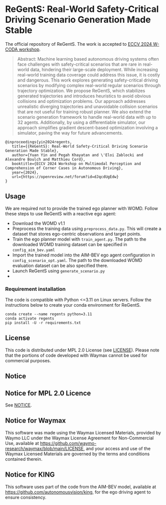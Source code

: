 # ReGentS: Real-World Safety-Critical Driving Scenario Generation Made Stable

The official repository of ReGentS. The work is accepted to [ECCV 2024 W-CODA workshop](https://coda-dataset.github.io/w-coda2024/ "ECCV 2024 Workshop on Multimodal Perception and Comprehension of Corner Cases in Autonomous Driving").

> Abstract: Machine learning based autonomous driving systems often face challenges with safety-critical scenarios that are rare in real-world data, hindering their large-scale deployment. While increasing real-world training data coverage could address this issue, it is costly and dangerous. This work explores generating safety-critical driving scenarios by modifying complex real-world regular scenarios through trajectory optimization. We propose ReGentS, which stabilizes generated trajectories and introduces heuristics to avoid obvious collisions and optimization problems. Our approach addresses unrealistic diverging trajectories and unavoidable collision scenarios that are not useful for training robust planner. We also extend the scenario generation framework to handle real-world data with up to 32 agents. Additionally, by using a differentiable simulator, our approach simplifies gradient descent-based optimization involving a simulator, paving the way for future advancements.

```
@inproceedings{yin2024regents,
   title={{ReGentS}: Real-World Safety-Critical Driving Scenario Generation Made Stable}, 
   author={Yuan Yin and Pegah Khayatan and \'Eloi Zablocki and Alexandre Boulch and Matthieu Cord},
   booktitle={ECCV 2024 Workshop on Multimodal Perception and Comprehension of Corner Cases in Autonomous Driving},
   year={2024},
   url={https://openreview.net/forum?id=dJqcdUgEdw}
}
```


## Usage

We are required not to provide the trained ego planner with WOMD. Follow these steps to use ReGentS with a reactive ego agent:
- Download the WOMD v1.1
- Preprocess the training data using `preprocess_data.py`. This will create a dataset that stores ego-centric observations and target points.
- Train the ego planner model with `train_agent.py`. The path to the downloaded WOMD training dataset can be specified in `config_aim_bev.yaml`
- Import the trained model into the AIM-BEV ego agent configuration in `config_scenario_opt.yaml`. The path to the downloaded WOMD evaluation dataset can be also specified there.
- Launch ReGentS using `generate_scenario.py`
- 
### Requirement installation

The code is compatible with Python <=3.11 on Linux servers. 
Follow the instructions below to create your conda environment for ReGentS.

```
conda create --name regents python=3.11
conda activate regents
pip install -U -r requirements.txt
```

## License

This code is distributed under MPL 2.0 License (see [LICENSE](/LICENSE)). Please note that the portions of code developed with Waymax cannot be used for commercial purposes.

## Notice

## Notice for MPL 2.0 Licence 
See [NOTICE](/NOTICE).

## Notice for Waymax

This software was made using the Waymax Licensed Materials, provided by Waymo LLC under the Waymax License Agreement for Non-Commercial Use, available at https://github.com/waymo-research/waymax/blob/main/LICENSE, and your access and use of the Waymax Licensed Materials are governed by the terms and conditions contained therein.

## Notice for KING

This software uses part of the code from the AIM-BEV model, available at https://github.com/autonomousvision/king, for the ego driving agent to ensure consistency.


